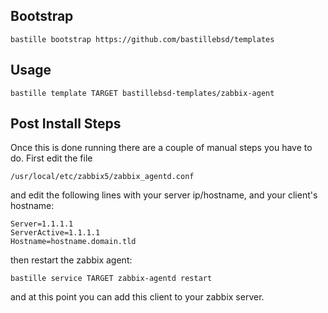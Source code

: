 ## Bootstrap
```shell
bastille bootstrap https://github.com/bastillebsd/templates
```

## Usage
```shell
bastille template TARGET bastillebsd-templates/zabbix-agent
```

## Post Install Steps

Once this is done running there are a couple of manual steps you have to do.  First edit the file

    /usr/local/etc/zabbix5/zabbix_agentd.conf

and edit the following lines with your server ip/hostname, and your client's hostname:

    Server=1.1.1.1
    ServerActive=1.1.1.1
    Hostname=hostname.domain.tld

then restart the zabbix agent:

```shell
bastille service TARGET zabbix-agentd restart
```
and at this point you can add this client to your zabbix server.
